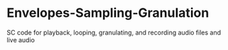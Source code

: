 # Envelopes-Sampling-Granulation
SC code for playback, looping, granulating, and recording  audio files and live audio  
